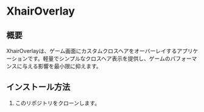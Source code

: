 # XhairOverlay

## 概要
XhairOverlayは、ゲーム画面にカスタムクロスヘアをオーバーレイするアプリケーションです。軽量でシンプルなクロスヘア表示を提供し、ゲームのパフォーマンスに与える影響を最小限に抑えます。

## インストール方法
1. このリポジトリをクローンします。
